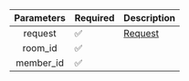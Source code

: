 | Parameters | Required           | Description           |
|:----------:|--------------------|-----------------------|
|  request   | :white_check_mark: | [Request](Request.md) |
|  room_id   | :white_check_mark: |                       |
| member_id  | :white_check_mark: |                       |